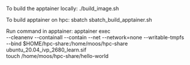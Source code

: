 To build the apptainer locally:
./build_image.sh 

To build apptainer on hpc:
sbatch sbatch_build_apptainer.sh

Run command in apptainer:
apptainer exec \
  --cleanenv --containall --contain --net --network=none --writable-tmpfs \
  --bind $HOME/hpc-share:/home/moos/hpc-share \
  ubuntu_20.04_ivp_2680_learn.sif \
  touch /home/moos/hpc-share/hello-world
